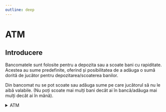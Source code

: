 ```yaml
---
outline: deep
---
```


# ATM

## Introducere

Bancomatele sunt folosite pentru a depozita sau a scoate bani cu rapiditate. Acestea au sume predefinite, oferind și posibilitatea de a adăuga o sumă dorită de jucător pentru depozitarea/scoaterea banilor.

Din bancomat nu se pot scoate sau adăuga sume pe care jucătorul să nu le aibă valabile. (Nu poți scoate mai mulți bani decât ai în bancă/adăuga mai mulți decât ai în mână).

<details>
  <summary>ATM</summary>
  <img src="https://v.b-zone.ro/images/wiki/atm.gif" alt="ATM">
</details>